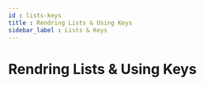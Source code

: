 ```yaml
---
id : lists-keys
title : Rendring Lists & Using Keys
sidebar_label : Lists & Keys
---
```

# **Rendring Lists & Using Keys**
